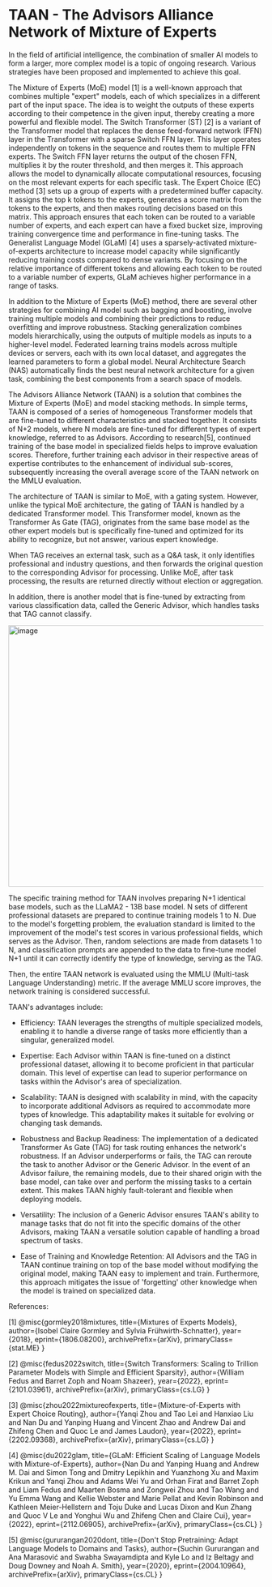 # TAAN - The Advisors Alliance Network of Mixture of Experts

In the field of artificial intelligence, the combination of smaller AI models to form a larger, more complex model is a topic of ongoing research. Various strategies have been proposed and implemented to achieve this goal.

The Mixture of Experts (MoE) model [1] is a well-known approach that combines multiple "expert" models, each of which specializes in a different part of the input space. The idea is to weight the outputs of these experts according to their competence in the given input, thereby creating a more powerful and flexible model. The Switch Transformer (ST) [2] is a variant of the Transformer model that replaces the dense feed-forward network (FFN) layer in the Transformer with a sparse Switch FFN layer. This layer operates independently on tokens in the sequence and routes them to multiple FFN experts. The Switch FFN layer returns the output of the chosen FFN, multiplies it by the router threshold, and then merges it. This approach allows the model to dynamically allocate computational resources, focusing on the most relevant experts for each specific task. The Expert Choice (EC) method [3] sets up a group of experts with a predetermined buffer capacity. It assigns the top k tokens to the experts, generates a score matrix from the tokens to the experts, and then makes routing decisions based on this matrix. This approach ensures that each token can be routed to a variable number of experts, and each expert can have a fixed bucket size, improving training convergence time and performance in fine-tuning tasks. The Generalist Language Model (GLaM) [4] uses a sparsely-activated mixture-of-experts architecture to increase model capacity while significantly reducing training costs compared to dense variants. By focusing on the relative importance of different tokens and allowing each token to be routed to a variable number of experts, GLaM achieves higher performance in a range of tasks.

In addition to the Mixture of Experts (MoE) method, there are several other strategies for combining AI model such as bagging and boosting, involve training multiple models and combining their predictions to reduce overfitting and improve robustness. Stacking generalization combines models hierarchically, using the outputs of multiple models as inputs to a higher-level model. Federated learning trains models across multiple devices or servers, each with its own local dataset, and aggregates the learned parameters to form a global model. Neural Architecture Search (NAS) automatically finds the best neural network architecture for a given task, combining the best components from a search space of models.

The Advisors Alliance Network (TAAN) is a solution that combines the Mixture of Experts (MoE) and model stacking methods. In simple terms, TAAN is composed of a series of homogeneous Transformer models that are fine-tuned to different characteristics and stacked together. It consists of N+2 models, where N models are fine-tuned for different types of expert knowledge, referred to as Advisors. According to research[5], continued training of the base model in specialized fields helps to improve evaluation scores. Therefore, further training each advisor in their respective areas of expertise contributes to the enhancement of individual sub-scores, subsequently increasing the overall average score of the TAAN network on the MMLU evaluation.

The architecture of TAAN is similar to MoE, with a gating system. However, unlike the typical MoE architecture, the gating of TAAN is handled by a dedicated Transformer model. This Transformer model, known as the Transformer As Gate (TAG), originates from the same base model as the other expert models but is specifically fine-tuned and optimized for its ability to recognize, but not answer, various expert knowledge.

When TAG receives an external task, such as a Q&A task, it only identifies professional and industry questions, and then forwards the original question to the corresponding Advisor for processing. Unlike MoE, after task processing, the results are returned directly without election or aggregation. 

In addition, there is another model that is fine-tuned by extracting from various classification data, called the Generic Advisor, which handles tasks that TAG cannot classify.

<img width="516" alt="image" src="https://github.com/chattyfish/taa/blob/main/taan_general_diagram.png">


The specific training method for TAAN involves preparing N+1 identical base models, such as the LLaMA2 - 13B base model. N sets of different professional datasets are prepared to continue training models 1 to N. Due to the model's forgetting problem, the evaluation standard is limited to the improvement of the model's test scores in various professional fields, which serves as the Advisor. Then, random selections are made from datasets 1 to N, and classification prompts are appended to the data to fine-tune model N+1 until it can correctly identify the type of knowledge, serving as the TAG.

Then, the entire TAAN network is evaluated using the MMLU (Multi-task Language Understanding) metric. If the average MMLU score improves, the network training is considered successful.

TAAN's advantages include:

- Efficiency: TAAN leverages the strengths of multiple specialized models, enabling it to handle a diverse range of tasks more efficiently than a singular, generalized model.

- Expertise: Each Advisor within TAAN is fine-tuned on a distinct professional dataset, allowing it to become proficient in that particular domain. This level of expertise can lead to superior performance on tasks within the Advisor's area of specialization.

- Scalability: TAAN is designed with scalability in mind, with the capacity to incorporate additional Advisors as required to accommodate more types of knowledge. This adaptability makes it suitable for evolving or changing task demands.

- Robustness and Backup Readiness: The implementation of a dedicated Transformer As Gate (TAG) for task routing enhances the network's robustness. If an Advisor underperforms or fails, the TAG can reroute the task to another Advisor or the Generic Advisor. In the event of an Advisor failure, the remaining models, due to their shared origin with the base model, can take over and perform the missing tasks to a certain extent. This makes TAAN highly fault-tolerant and flexible when deploying models.

- Versatility: The inclusion of a Generic Advisor ensures TAAN's ability to manage tasks that do not fit into the specific domains of the other Advisors, making TAAN a versatile solution capable of handling a broad spectrum of tasks.

- Ease of Training and Knowledge Retention: All Advisors and the TAG in TAAN continue training on top of the base model without modifying the original model, making TAAN easy to implement and train. Furthermore, this approach mitigates the issue of 'forgetting' other knowledge when the model is trained on specialized data.

References:

[1] @misc{gormley2018mixtures,
      title={Mixtures of Experts Models}, 
      author={Isobel Claire Gormley and Sylvia Frühwirth-Schnatter},
      year={2018},
      eprint={1806.08200},
      archivePrefix={arXiv},
      primaryClass={stat.ME}
}

[2] @misc{fedus2022switch,
      title={Switch Transformers: Scaling to Trillion Parameter Models with Simple and Efficient Sparsity}, 
      author={William Fedus and Barret Zoph and Noam Shazeer},
      year={2022},
      eprint={2101.03961},
      archivePrefix={arXiv},
      primaryClass={cs.LG}
}

[3] @misc{zhou2022mixtureofexperts,
      title={Mixture-of-Experts with Expert Choice Routing}, 
      author={Yanqi Zhou and Tao Lei and Hanxiao Liu and Nan Du and Yanping Huang and Vincent Zhao and Andrew Dai and Zhifeng Chen and Quoc Le and James Laudon},
      year={2022},
      eprint={2202.09368},
      archivePrefix={arXiv},
      primaryClass={cs.LG}
}

[4] @misc{du2022glam,
      title={GLaM: Efficient Scaling of Language Models with Mixture-of-Experts}, 
      author={Nan Du and Yanping Huang and Andrew M. Dai and Simon Tong and Dmitry Lepikhin and Yuanzhong Xu and Maxim Krikun and Yanqi Zhou and Adams Wei Yu and Orhan Firat and Barret Zoph and Liam Fedus and Maarten Bosma and Zongwei Zhou and Tao Wang and Yu Emma Wang and Kellie Webster and Marie Pellat and Kevin Robinson and Kathleen Meier-Hellstern and Toju Duke and Lucas Dixon and Kun Zhang and Quoc V Le and Yonghui Wu and Zhifeng Chen and Claire Cui},
      year={2022},
      eprint={2112.06905},
      archivePrefix={arXiv},
      primaryClass={cs.CL}
}

[5] @misc{gururangan2020dont,
      title={Don't Stop Pretraining: Adapt Language Models to Domains and Tasks}, 
      author={Suchin Gururangan and Ana Marasović and Swabha Swayamdipta and Kyle Lo and Iz Beltagy and Doug Downey and Noah A. Smith},
      year={2020},
      eprint={2004.10964},
      archivePrefix={arXiv},
      primaryClass={cs.CL}
}
